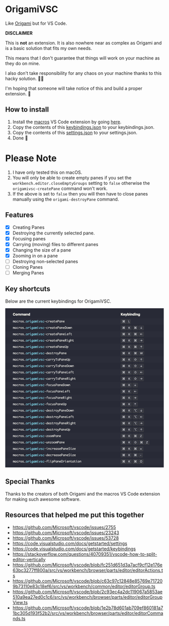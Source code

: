 # OrigamiVSC

Like [Origami](https://github.com/SublimeText/Origami) but for VS Code.

**DISCLAIMER**

This is **not** an extension. It is also nowhere near as complex as Origami and is a basic solution that fits my own needs.

This means that I don't guarantee that things will work on your machine as they do on mine.

I also don't take responsibility for any chaos on your machine thanks to this hacky solution. 🤷‍♂

I'm hoping that someone will take notice of this and build a proper extension. 🙏

## How to install
1. Install the [macros](https://github.com/geddski/macros) VS Code extension by going [here](https://marketplace.visualstudio.com/items?itemName=geddski.macros).
2. Copy the contents of this [keybindings.json](keybindings.json) to your keybindings.json.
3. Copy the contents of this [settings.json](settings.json) to your settings.json.
4. Done 🎉

# Please Note
1. I have only tested this on macOS.
2. You will only be able to create empty panes if you set the `workbench.editor.closeEmptyGroups` setting to `false`  otherwise the `origamivsc-createPane` command won't work.
3. If the above is set to `false` then you will then have to close panes manually using the `origami-destroyPane` command.

## Features
- [x] Creating Panes
- [x] Destroying the currently selected pane.
- [x] Focusing panes
- [x] Carrying (moving) files to different panes 
- [x] Changing the size of a pane
- [x] Zooming in on a pane
- [ ] Destroying non-selected panes
- [ ] Cloning Panes
- [ ] Merging Panes

## Key shortcuts
Below are the current keybindings for OrigamiVSC.

![](keys.png)

## Special Thanks
Thanks to the creators of both Origami and the macros VS Code extension for making such awesome software.

## Resources that helped me put this together
- https://github.com/Microsoft/vscode/issues/2755
- https://github.com/Microsoft/vscode/issues/23243
- https://github.com/Microsoft/vscode/issues/53728
- https://code.visualstudio.com/docs/getstarted/settings
- https://code.visualstudio.com/docs/getstarted/keybindings
- https://stackoverflow.com/questions/40709351/vscode-how-to-split-editor-vertically
- https://github.com/Microsoft/vscode/blob/fc251d651d3a7acf9cf12e176e63bc3277ff800a/src/vs/workbench/browser/parts/editor/editorActions.ts
- https://github.com/Microsoft/vscode/blob/c63c97c12848e85769e717209b73110e83c18ef6/src/vs/workbench/common/editor/editorGroup.ts
- https://github.com/Microsoft/vscode/blob/2c93ec4a2dc119067a5853ae510a9ea27ed0c1c6/src/vs/workbench/browser/parts/editor/editorGroupView.ts
- https://github.com/Microsoft/vscode/blob/1e2b78d601ab709ef860181a71bc305d193f52b2/src/vs/workbench/browser/parts/editor/editorCommands.ts

